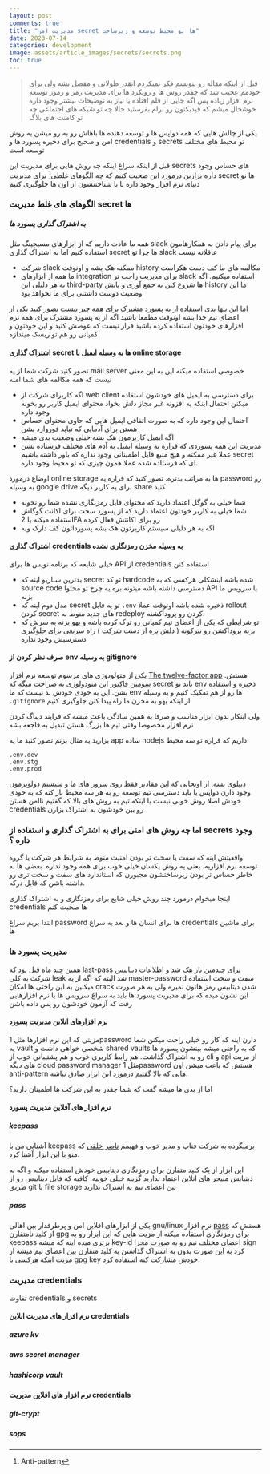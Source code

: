 ```yaml
---
layout: post
comments: true
title: "مدیریت امن secret ها تو محیط توسعه و زیرساخت"
date: 2023-07-14
categories: development
image: assets/article_images/secrets/secrets.png
toc: true
---
```


> قبل از اینکه مقاله رو بنویسم فکر نمیکردم انقدر طولانی و مفصل بشه ولی برای خودمم عجیب شد که چقدر روش ها و رویکرد ها برای مدیریت رمز و رموز توسعه نرم افزار زیاده پس اگه جایی از قلم افتاده یا نیاز به توضیحات بیشتر وجود داره خوشحال میشم که فیدبکتون رو برام بفرستید حالا چه تو شبکه های اجتماعی چه تو کامنت های بلاگ 

یکی از چالش هایی که همه دواپس ها و توسعه دهنده ها باهاش رو به  رو میشن یه روش امن و صحیح برای ذخیره پسورد ها و credentials و secrets تو محیط های مختلف توسعه است 

قبل از اینکه سراغ اینکه چه روش هایی برای مدیریت این secrets های حساس وجود داره بزارین درمورد این صحبت کنیم که چه الگوهای غلطی[^1]  برای مدیریت secret ها تو دنیای نرم افزار وجود داره تا با شناختنشون از اون ها جلوگیری کنیم 

### الگوهای های غلط مدیریت secret ها 

##### به اشتراک گذاری پسورد ها 

همه ما عادت داریم که از ابزارهای مسیجینگ مثل slack برای پیام دادن به همکارهامون استفاده کنیم اما به اشتراک گذاری secret ها چرا تو slack عاقلانه نیست 
* شرکت slack ممکنه هک بشه و اونوقت history مکالمه های ما کف دست هکراست 
* ما همه از ابزارهای integration برای مدیریت راحت تر slack استفاده میکنیم. اگه به هر دلیلی این third-party ها شروع کنن به جمع آوری و پایش history ما این وضعیت دوست داشتنی برای ما نخواهد بود 

اما این تنها بدی استفاده از یه پسورد مشترک برای همه چیز نیست تصور کنید یکی از اعضای تیم جدا بشه اونوقت مطمعا باشید اگه از یه پسورد مشترک برای همه نرم افزارهای خودتون استفاده کرده باشید قرار نیست که عوضش کنید و این خودتون و کمپانی رو هم تو ریسک میندازه 

#### اشتراک گذاری secret ها به وسیله ایمیل یا online storage 

تصور کنید شرکت شما از یه mail server خصوصی استفاده میکنه این به این معنی نیست که همه مکالمه های شما امنه 
* اگه کاربرای شرکت از web client  برای دسترسی به ایمیل های خودشون استفاده میکنن احتمال اینکه یه افزونه غیر مجاز دلش بخواد محتوای ایمیل کاربر رو بخونه وجود داره 
* احتمال این وجود داره که به صورت اتفاقی ایمیل هایی که حاوی محتوای حساس هستن برای آدمایی که نباید فوروارد بشن 
* اگه ایمیل کاربرمون هک بشه خیلی وضعیت بدی میشه 
* مدیریت این همه پسوردی که قراره به وسیله ایمیل به آدم های مختلف فرستاده بشن عملا غیر ممکنه و هیچ منبع قابل اطمینانی وجود نداره که باور داشته باشیم secret ای که فرستاده شده عملا همون چیزی که تو محیط وجود داره. 

اوضاع درمورد online storage ها به مراتب بدتره. 
تصور کنید که قراره یه password رو به وسیله google drive برای یه کاربر دیگه share کنید 
* شما خیلی به گوگل اعتماد دارید که محتوای فایل رمزنگاری نشده شما رو نخونه 
* شما خیلی به کاربر خودتون اعتماد دارید که از پسورد سخت برای اکانت گوگلش استفاده میکنه یا 2FA رو برای اکانتش فعال کرده 
* اگه به هر دلیلی سیستم کاربرتون هک بشه پسورداتون کف دارک وبه 

#### اشتراک گذاری credentials به وسیله مخزن رمزنگاری نشده 

خیلی شایعه که برنامه نویس ها برای API از credentials استفاده کنن 
* بدترین سناریو اینه که secret تو کد hardcode شده باشه اینشکلی هرکسی که به source code دسترسی داشته باشه میتونه بره یه چرخ تو محتوا  API یا سرویس ما بزنه 
* مدل دوم اینه که secret تو یه فایل `.env` ذخیره شده باشه اونوقت عملا rollout کردن secret های جدید منوط به redeploy کردن رو پروداکشنه.
* تو شرایطی که یکی از اعضای تیم کمپانی رو ترک کرده باشه و یهو بزنه به سرش که بزنه پروداکشن رو بترکونه ( دلش پره از دست شرکت ) راه سریعی برای جلوگیری دسترسیش وجود نداره 

#### صرف نظر کردن از env به وسیله gitignore 

یکی از متولودوژی های مرسوم توسعه نرم افزار [The twelve-factor app](https://12factor.net/) هستش. [سومین فاکتور](https://12factor.net/config) این متودولوژی به صراحت میگه که secret باید تو env ذخیره و استفاده بشن. 
این به خودی خودش بد نیست که ما env ها رو از هم تفکیک کنیم و به وسیله `.gitignore` از اینکه یهو به مخزن ما راه پیدا کنن جلوگیری کنیم 

ولی اینکار بدون ابزار مناسب و صرفا به همین سادگی باعث میشه که فرایند دیباگ کردن نرم افزار مخصوصا وقتی تیم ها بزرگ هستن تبدیل به فاجعه بشه 

بزارید یه مثال بزنم تصور کنید ما یه app ساده nodejs داریم که قراره تو سه محیط 
```
.env.dev
.env.stg
.env.prod 
```
دیپلوی بشه. از اونجایی که این مقادیر فقط روی سرور های ما و سیستم دولوپرمون وجود دارن دواپس یا باید دسترسی تیم توسعه رو به هر سه محیط باز کنه که به خودی خودش اصلا روش خوبی نیست یا اینکه تیم به روش های بالا که گفتیم ناامن هستن credentials رو بین خودشون به اشتراک بزارن 


### اما چه روش های امنی برای به اشتراک گذاری و استفاده از secrets وجود داره ؟

واقعیتش اینه که سفت یا سخت تر بودن امنیت منوط به شرایط هر شرکت یا گروه توسعه نرم افزاریه. یعنی یه روش یکسان خیلی خوب برای همه وجود نداره. بعضی ها به خاطر حساس تر بودن زیرساختشون مجبورن که استاندارد های سفت و سخت تری رو داشته باشن که قابل درکه. 

اینجا میخوام درمورد چند روش خیلی شایع برای رمزنگاری و به اشتراک گذاری credentials ها صحبت کنم

ابتدا بریم سراغ password ها برای انسان ها و بعد به سراغ credentials برای ماشین ها 

### مدیریت پسورد ها 

همین چند ماه قبل بود که last-pass برای چندمین بار هک شد و اطلاعات دیتابیس شرکت به کلی leak شد البته که اگه از یه master-password سفت و سخت استفاده میکنین  به این راحتی ها امکان crack شدن دیتابیس رمز هاتون نمیره ولی به هر صورت این نشون میده که برای مدیریت پسورد ها باید به سراغ سرویس ها یا نرم افزارهایی رفت که آزمون خودشون رو پس داده باشن 

#### نرم افزارهای انلاین مدیریت پسورد 

مزیتی که این نرم افزارها مثل 1password دارن اینه که کار رو خیلی راحت میکنن شما یه vault شخصی خواهی داشت و shared vaults که به راحتی میشه بینشون پسورد ها رو به اشتراک گذاشت. هم رابط کاربری خوب و هم پشتیبانی خوب از cli  و api از مزیت های دیگه cloud password manager مثل 1password هستش که باعث میشن اون anti-pattern هایی که بالا گفتیم درمورد این ابزار صادق نباشه. 

اما از بدی ها میشه گفت که شما چقدر به این شرکت ها اطمینان دارید؟ 

#### نرم افزار های آفلاین مدیریت پسورد 

##### keepass

آشنایی من با keepass برمیگرده به شرکت فناپ و مدیر خوب و فهیمم [ناصر خلقی](https://ir.linkedin.com/in/naser-kholghi?trk=public_profile_project_contributor-image) که منو با این ابزار آشنا کرد. 

این ابزار از یک کلید متفارن برای رمزنگاری دیتابیس خودش استفاده میکنه و اگه به دیتبایس منیجر های انلاین اعتماد ندارید گزینه خیلی خوبیه. 
کافیه که فایل دیتابیس رو از طریق git یا file storage بین اعضای تیم به اشتراک بذارید 

##### pass 

یکی از ابزارهای افلاین امن و پرطرفدار بین اهالی gnu/linux نرم افزار [pass](https://www.passwordstore.org/) هستش که از کلید نامتقارن gpg برای رمزنگاری استفاده میکنه 
از مزیت هایی که این ابزار رو به keepass برتری میده اینه که میشه key-id اعضای مختلف تیم رو به صورت مجزا sign کرد به این صورت بدون به اشتراک گذاشتن یه کلید متقارن بین اعضای تیم میشه از مزیت اینکه هرکسی با gpg key خودش مشارکت کنه استفاده کرد. 


### مدیریت credentials

تفاوت credentials و secrets 

#### نرم افزار های مدیریت انلاین credentials 

##### azure kv 

##### aws secret manager 

##### hashicorp vault 

#### نرم افزار های افلاین مدیریت credentials 

##### git-crypt 

##### sops 

[^1]: Anti-pattern

